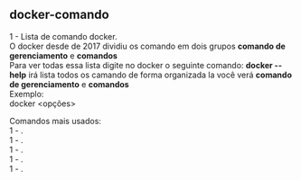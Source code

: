 ## docker-comando

1 - Lista de comando docker.<br/>
    O docker desde de 2017 dividiu os comando em dois grupos **comando de gerenciamento** e **comandos**<br/>
    Para ver todas essa lista digite no docker o seguinte comando: **docker --help** irá lista todos os camando de forma organizada la você verá **comando de gerenciamento** e **comandos**<br/>
Exemplo:<br/>
    docker <comando> <sub-comando> <opções><br/>

Comandos mais usados:<br/>
    1 - .<br/>
    1 - .<br/>
    1 - .<br/>
    1 - .<br/>
    1 - .<br/>
    
 

